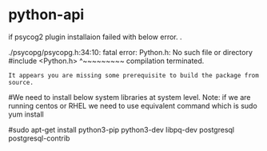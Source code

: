 # python-api

if psycog2 plugin installaion failed with below error. .

./psycopg/psycopg.h:34:10: fatal error: Python.h: No such file or directory
     #include <Python.h>
              ^~~~~~~~~~
    compilation terminated.

    It appears you are missing some prerequisite to build the package from source.

#We need to install below system libraries at system level.
Note: if we are running centos or RHEL we need to use equivalent command which is sudo yum install

#sudo apt-get install python3-pip python3-dev libpq-dev postgresql postgresql-contrib